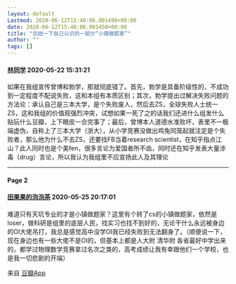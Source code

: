 ```yaml
---
layout: default
Lastmod: 2020-06-12T15:48:06.001498+00:00
date: 2020-06-12T15:48:06.001450+00:00
title: "总结一下自己认识的一部分“小镇做题家”"
author: ""
tags: []
---
```


#### [林同学](https://www.douban.com/people/75803561/) 2020-05-22 15:31:21

如果在我组宣传曾博和勃学，那就彻底错了。首先，勃学是具备阶级性的，不成功到一定程度不配说失败，这和本组有本质区别；其次，勃学提出过解决失败问题的方法论：承认自己是三本大学，是个失败废人，然后去ZS，全球失败人士统一ZS，这和我组的价值观强烈冲突，试想如果一死了之的话我们还进什么组发什么贴玩什么豆瓣，上下眼皮一合完事了；最后，曾博本人道德水准败坏，表里不一极端虚伪，自称上了三本大学（浙大），从小学竞赛没做出鸡兔同笼起就注定是个失败者，那么他为什么不去ZS，还要找FB当着research scientist，在知乎指点江山？此人同时也是个美fen，很多言论为爱国者所不齿，同时还在知乎发表大量涉毒（drug）言论，所以我认为我组里不应宣扬此人及其理论

* * *

#### Page 2

#### [田果果的泡泡茶](https://www.douban.com/people/168534408/) 2020-05-25 20:17:01

难道只有天坑专业的才是小镇做题家？这里有个转了cs的小镇做题家，依然是loser，做科研是组里的底层人民，找实习也找不到好的，无论干什么永远被身边的OI大佬吊打，我总是感觉高中没学OI我已经失败到无法翻身了。（顺便说一下，现在身边也有一些大佬不是OI的，但基本上都是人大附 清华附 各省最好中学出来的，都学过物理数学竞赛拿过名次之类的，高考成绩让我有幸跟他们一个学校，也是我一切悲剧的开端）

来自 [豆瓣App](/doubanapp/app?channel=from_group_topic)

